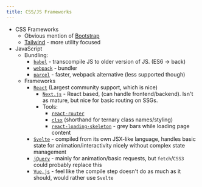 ```yaml
---
title: CSS/JS Frameworks
---
```


- CSS Frameworks
  - Obvious mention of [Bootstrap](https://getbootstrap.com/)
  - [Tailwind](https://tailwindcss.com/) - more utility focused
- JavaScript
  - Bundling:
    - [`babel`](https://babeljs.io/) - transcompile JS to older version of JS. (ES6 -> back)
    - [`webpack`](https://webpack.js.org/) - bundler
    - [`parcel`](https://parceljs.org/) - faster, webpack alternative (less supported though)
  - Frameworks
    - [`React`](https://reactjs.org/) (Largest community support, which is nice)
      - [`Next.js`](https://nextjs.org/) - React based, (can handle frontend/backend). Isn't as mature, but nice for basic routing on SSGs.
      - Tools:
        - [`react-router`](https://reactrouter.com/)
        - [`clsx`](https://github.com/lukeed/clsx/) (shorthand for ternary class names/styling)
        - [`react-loading-skeleton`](https://github.com/dvtng/react-loading-skeleton) - grey bars while loading page content
    - [`Svelte`](https://svelte.dev/) - compiled from its own JSX-like language, handles basic state for animation/interactivity nicely without complex state management
    - [`jQuery`](https://jquery.com/) - mainly for animation/basic requests, but `fetch`/`CSS3` could probably replace this
    - [`Vue.js`](https://vuejs.org/) - feel like the compile step doesn't do as much as it should, would rather use `Svelte`
